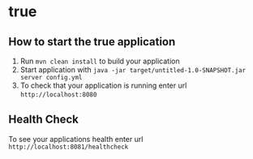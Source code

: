 # true

How to start the true application
---

1. Run `mvn clean install` to build your application
1. Start application with `java -jar target/untitled-1.0-SNAPSHOT.jar server config.yml`
1. To check that your application is running enter url `http://localhost:8080`

Health Check
---

To see your applications health enter url `http://localhost:8081/healthcheck`
